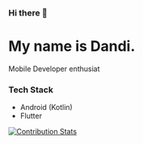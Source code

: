 ### Hi there 👋

# My name is Dandi.

Mobile Developer enthusiat

### Tech Stack
- Android (Kotlin)
- Flutter

[![Contribution Stats](https://github-contribution-stats.vercel.app/api/?username=dannndi)](https://github.com/dannndi/github-contribution-stats/)


